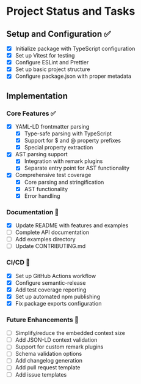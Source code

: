 # Project Status and Tasks

## Setup and Configuration ✅

- [x] Initialize package with TypeScript configuration
- [x] Set up Vitest for testing
- [x] Configure ESLint and Prettier
- [x] Set up basic project structure
- [x] Configure package.json with proper metadata

## Implementation

### Core Features ✅
- [x] YAML-LD frontmatter parsing
  - [x] Type-safe parsing with TypeScript
  - [x] Support for $ and @ property prefixes
  - [x] Special property extraction
- [x] AST parsing support
  - [x] Integration with remark plugins
  - [x] Separate entry point for AST functionality
- [x] Comprehensive test coverage
  - [x] Core parsing and stringification
  - [x] AST functionality
  - [x] Error handling

### Documentation 🚧
- [x] Update README with features and examples
- [ ] Complete API documentation
- [ ] Add examples directory
- [ ] Update CONTRIBUTING.md

### CI/CD 🚧
- [x] Set up GitHub Actions workflow
- [x] Configure semantic-release
- [x] Add test coverage reporting
- [x] Set up automated npm publishing
- [x] Fix package exports configuration

### Future Enhancements 🎯
- [ ] Simplify/reduce the embedded context size
- [ ] Add JSON-LD context validation
- [ ] Support for custom remark plugins
- [ ] Schema validation options
- [ ] Add changelog generation
- [ ] Add pull request template
- [ ] Add issue templates
